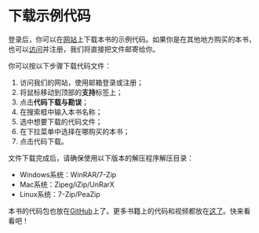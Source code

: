 
# 下载示例代码

登录后，你可以在[网站](http://www.packtpub.com)上下载本书的示例代码。如果你是在其他地方购买的本书，也可以[访问](http://www.packtpub.com/support)并注册，我们将直接把文件邮寄给你。

你可以按以下步骤下载代码文件：

1. 访问我们的网站，使用邮箱登录或注册；
2. 将鼠标移动到顶部的**支持**标签上；
3. 点击**代码下载与勘误**；
4. 在搜索框中输入本书名称；
5. 选中想要下载的代码文件；
6. 在下拉菜单中选择在哪购买的本书；
7. 点击代码下载。

文件下载完成后，请确保使用以下版本的解压程序解压目录：

- Windows系统：WinRAR/7-Zip
- Mac系统：Zipeg/iZip/UnRarX
- Linux系统：7-Zip/PeaZip

本书的代码包也放在[GitHub](https://github.com/PacktPublishing/Unity-2017-Game-Optimization-Second-Edition)上了。更多书籍上的代码和视频都放在[这了](https://github.com/PacktPublishing/)。快来看看吧！





